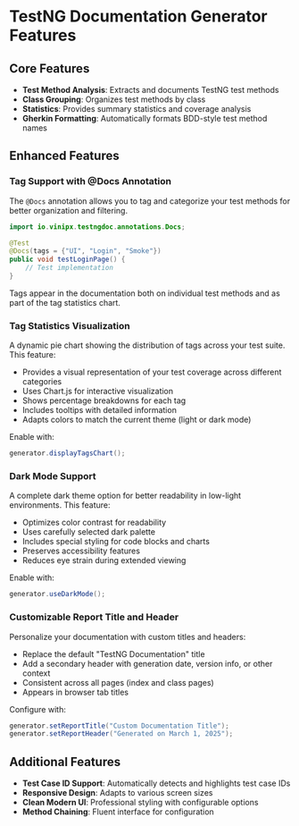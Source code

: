# TestNG Documentation Generator Features

## Core Features

- **Test Method Analysis**: Extracts and documents TestNG test methods
- **Class Grouping**: Organizes test methods by class
- **Statistics**: Provides summary statistics and coverage analysis
- **Gherkin Formatting**: Automatically formats BDD-style test method names

## Enhanced Features

### Tag Support with @Docs Annotation

The `@Docs` annotation allows you to tag and categorize your test methods for better organization and filtering.

```java
import io.vinipx.testngdoc.annotations.Docs;

@Test
@Docs(tags = {"UI", "Login", "Smoke"})
public void testLoginPage() {
    // Test implementation
}
```

Tags appear in the documentation both on individual test methods and as part of the tag statistics chart.

### Tag Statistics Visualization

A dynamic pie chart showing the distribution of tags across your test suite. This feature:

- Provides a visual representation of your test coverage across different categories
- Uses Chart.js for interactive visualization
- Shows percentage breakdowns for each tag
- Includes tooltips with detailed information
- Adapts colors to match the current theme (light or dark mode)

Enable with:
```java
generator.displayTagsChart();
```

### Dark Mode Support

A complete dark theme option for better readability in low-light environments. This feature:

- Optimizes color contrast for readability
- Uses carefully selected dark palette
- Includes special styling for code blocks and charts
- Preserves accessibility features
- Reduces eye strain during extended viewing

Enable with:
```java
generator.useDarkMode();
```

### Customizable Report Title and Header

Personalize your documentation with custom titles and headers:

- Replace the default "TestNG Documentation" title
- Add a secondary header with generation date, version info, or other context
- Consistent across all pages (index and class pages)
- Appears in browser tab titles

Configure with:
```java
generator.setReportTitle("Custom Documentation Title");
generator.setReportHeader("Generated on March 1, 2025");
```

## Additional Features

- **Test Case ID Support**: Automatically detects and highlights test case IDs
- **Responsive Design**: Adapts to various screen sizes
- **Clean Modern UI**: Professional styling with configurable options
- **Method Chaining**: Fluent interface for configuration
